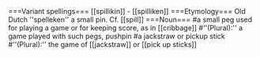 ===Variant spellings===
[[spillikin]] - [[spilliken]]
===Etymology===
Old Dutch ''spelleken'' a small pin. Cf. [[spill]]
===Noun===
#a small peg used for playing a game or for keeping score, as in [[cribbage]]
#''(Plural):'' a game played with such pegs, pushpin
#a jackstraw or pickup stick
#''(Plural):'' the game of [[jackstraw]] or [[pick up sticks]]